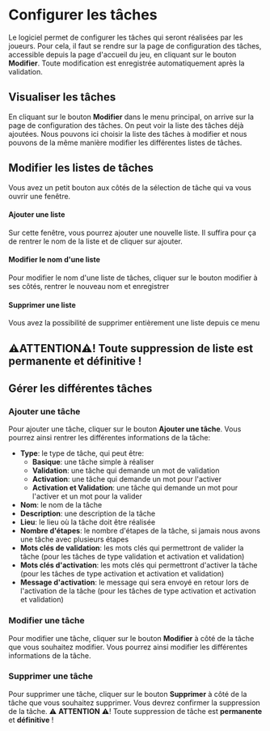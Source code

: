 # Configurer les tâches
Le logiciel permet de configurer les tâches qui seront réalisées par les joueurs. Pour cela, il faut se rendre sur la page de configuration des tâches, accessible depuis la page d'accueil du jeu, en cliquant sur le bouton **Modifier**. Toute modification est enregistrée automatiquement après la validation.

## Visualiser les tâches
En cliquant sur le bouton **Modifier** dans le menu principal, on arrive sur la page de configuration des tâches. On peut voir la liste des tâches déjà ajoutées. Nous pouvons ici choisir la liste des tâches à modifier et nous pouvons de la même manière modifier les différentes listes de tâches.

## Modifier les listes de tâches
Vous avez un petit bouton aux côtés de la sélection de tâche qui va vous ouvrir une fenêtre. 

#### Ajouter une liste
Sur cette fenêtre, vous pourrez ajouter une nouvelle liste. Il suffira pour ça de rentrer le nom de la liste et de cliquer sur ajouter.

#### Modifier le nom d'une liste
Pour modifier le nom d'une liste de tâches, cliquer sur le bouton modifier à ses côtés, rentrer le nouveau nom et enregistrer 

#### Supprimer une liste
Vous avez la possibilité de supprimer entièrement une liste depuis ce menu
## ⚠️ATTENTION⚠️! Toute suppression de liste est **permanente** et **définitive** ! 

## Gérer les différentes tâches

### Ajouter une tâche
Pour ajouter une tâche, cliquer sur le bouton **Ajouter une tâche**. Vous pourrez ainsi rentrer les différentes informations de la tâche:

- **Type**: le type de tâche, qui peut être:
  - **Basique**: une tâche simple à réaliser
  - **Validation**: une tâche qui demande un mot de validation
  - **Activation**: une tâche qui demande un mot pour l'activer
  - **Activation et Validation**: une tâche qui demande un mot pour l'activer et un mot pour la valider
- **Nom**: le nom de la tâche
- **Description**: une description de la tâche
- **Lieu**: le lieu où la tâche doit être réalisée
- **Nombre d'étapes**: le nombre d'étapes de la tâche, si jamais nous avons une tâche avec plusieurs étapes
- **Mots clés de validation**: les mots clés qui permettront de valider la tâche (pour les tâches de type validation et activation et validation)
- **Mots clés d'activation**: les mots clés qui permettront d'activer la tâche (pour les tâches de type activation et activation et validation)
- **Message d'activation**: le message qui sera envoyé en retour lors de l'activation de la tâche (pour les tâches de type activation et activation et validation)

### Modifier une tâche
Pour modifier une tâche, cliquer sur le bouton **Modifier** à côté de la tâche que vous souhaitez modifier. Vous pourrez ainsi modifier les différentes informations de la tâche.

### Supprimer une tâche
Pour supprimer une tâche, cliquer sur le bouton **Supprimer** à côté de la tâche que vous souhaitez supprimer. Vous devrez confirmer la suppression de la tâche.
⚠️ **ATTENTION** ⚠️! Toute suppression de tâche est **permanente** et **définitive** !
